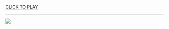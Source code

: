 
<a href="https://premium76.site?title=football_legends_game_unblocked&ref=13M">CLICK TO PLAY</a></h3>
<hr>

<a href="https://premium76.site?title=football_legends_game_unblocked&ref=13M"><img src="https://clearcache.store/games.png"></a>


